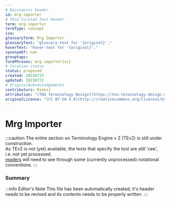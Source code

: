 ```yaml
---
# Docusaurus header
id: mrg-importer
# TEv2 Curated Text Header
term: mrg-importer
termType: concept
isa:
glossaryTerm: Mrg Importer
glossaryText: "glossary-text for '{original}'."
hoverText: "hover-text for '{original}'."
synonymOf: nan
grouptags:
formPhrases: mrg-importer{ss}
# Curation status
status: proposed
created: 20230723
updated: 20230723
# Origins/Acknowledgements
contributors: RieksJ
attribution: "[TNO Terminology Design](https://tno-terminology-design.github.io/tev2-specifications/docs/tev2)"
originalLicense: "[CC BY-SA 4.0](http://creativecommons.org/licenses/by-sa/4.0/?ref=chooser-v1)"
---
```


# Mrg Importer

:::caution
The entire section on Terminology Engine v 2 (TEv2) is still under construction.<br/>
As TEv2 is not (yet) available, the texts that specify the tool are still 'raw', i.e. not yet processed.<br/>[readers](@) will need to see through some (currently unprocessed) notational conventions.
:::

### Summary

:::info Editor's Note
This file has been automatically created; it's header needs to be revised and its contents needs to be properly written.
:::
